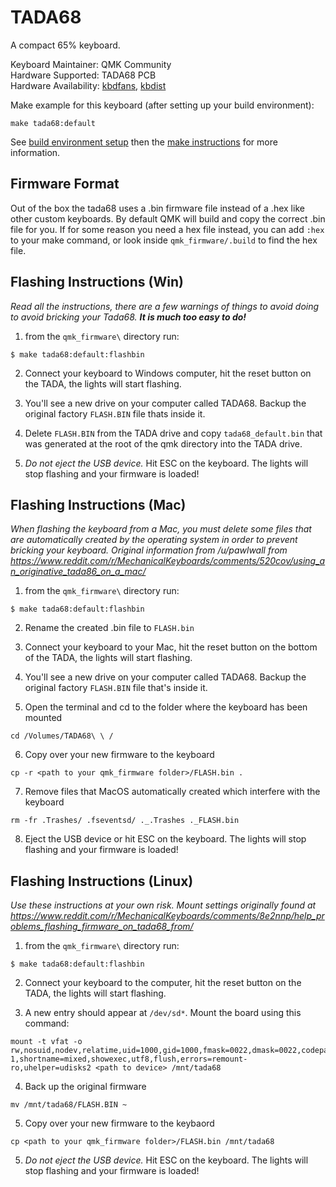 TADA68
======

A compact 65% keyboard.

Keyboard Maintainer: QMK Community  
Hardware Supported: TADA68 PCB  
Hardware Availability: [kbdfans](https://kbdfans.myshopify.com/products/tada68-mechanical-keyboard-gateron-swtich-65-layout-dye-sub-keycaps-cherry-profils?variant=34710238797), [kbdist](http://www.kbdist.com/)

Make example for this keyboard (after setting up your build environment):

    make tada68:default

See [build environment setup](https://docs.qmk.fm/#/getting_started_build_tools) then the [make instructions](https://docs.qmk.fm/#/getting_started_make_guide) for more information.

## Firmware Format

Out of the box the tada68 uses a .bin firmware file instead of a .hex like other custom keyboards. By default QMK will build and copy the correct .bin file for you. If for some reason you need a hex file instead, you can add `:hex` to your make command, or look inside `qmk_firmware/.build` to find the hex file.

## Flashing Instructions (Win)

*Read all the instructions, there are a few warnings of things to avoid doing to avoid bricking your Tada68. __It is much too easy to do!__*

1) from the `qmk_firmware\` directory run:
```
$ make tada68:default:flashbin
```

2) Connect your keyboard to Windows computer, hit the reset button on the TADA, the lights will start flashing.

3) You'll see a new drive on your computer called TADA68. Backup the original factory `FLASH.BIN` file thats inside it.

4) Delete `FLASH.BIN` from the TADA drive and copy `tada68_default.bin` that was generated at the root of the qmk directory into the TADA drive.

5) *Do not eject the USB device.* Hit ESC on the keyboard. The lights will stop flashing and your firmware is loaded!

## Flashing Instructions (Mac)

*When flashing the keyboard from a Mac, you must delete some files that are automatically created by the operating system in order to prevent bricking your keyboard.  Original information from /u/pawlwall from https://www.reddit.com/r/MechanicalKeyboards/comments/520cov/using_an_originative_tada86_on_a_mac/*

1) from the `qmk_firmware\` directory run:
```
$ make tada68:default:flashbin
```

2) Rename the created .bin file to `FLASH.bin`

3) Connect your keyboard to your Mac, hit the reset button on the bottom of the TADA, the lights will start flashing.

4) You'll see a new drive on your computer called TADA68. Backup the original factory `FLASH.BIN` file that's inside it.

5) Open the terminal and cd to the folder where the keyboard has been mounted

`cd /Volumes/TADA68\ \ /`

6) Copy over your new firmware to the keyboard

`cp -r <path to your qmk_firmware folder>/FLASH.bin .`

7) Remove files that MacOS automatically created which interfere with the keyboard

`rm -fr .Trashes/ .fseventsd/ ._.Trashes ._FLASH.bin`

8) Eject the USB device or hit ESC on the keyboard. The lights will stop flashing and your firmware is loaded!

## Flashing Instructions (Linux)

*Use these instructions at your own risk. Mount settings originally found at https://www.reddit.com/r/MechanicalKeyboards/comments/8e2nnp/help_problems_flashing_firmware_on_tada68_from/*

1) from the `qmk_firmware\` directory run:
```
$ make tada68:default:flashbin
```

2) Connect your keyboard to the computer, hit the reset button on the TADA, the lights will start flashing.

3) A new entry should appear at `/dev/sd*`. Mount the board using this command:

```
mount -t vfat -o rw,nosuid,nodev,relatime,uid=1000,gid=1000,fmask=0022,dmask=0022,codepage=437,iocharset=iso8859-1,shortname=mixed,showexec,utf8,flush,errors=remount-ro,uhelper=udisks2 <path to device> /mnt/tada68
```

4) Back up the original firmware

`mv /mnt/tada68/FLASH.BIN ~`

5) Copy over your new firmware to the keybaord

`cp <path to your qmk_firmware folder>/FLASH.bin /mnt/tada68`

5) *Do not eject the USB device.* Hit ESC on the keyboard. The lights will stop flashing and your firmware is loaded!
